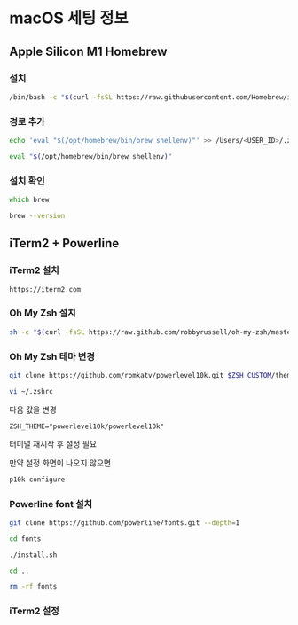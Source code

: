 # macOS 세팅 정보

## Apple Silicon M1 Homebrew

### 설치

```bash
/bin/bash -c "$(curl -fsSL https://raw.githubusercontent.com/Homebrew/install/HEAD/install.sh)"
```

### 경로 추가

```zsh
echo 'eval "$(/opt/homebrew/bin/brew shellenv)"' >> /Users/<USER_ID>/.zprofile
```
```zsh
eval "$(/opt/homebrew/bin/brew shellenv)"
```

### 설치 확인

```zsh
which brew
```
```zsh
brew --version
```

## iTerm2 + Powerline

### iTerm2 설치

```
https://iterm2.com
```

### Oh My Zsh 설치

```zsh
sh -c "$(curl -fsSL https://raw.github.com/robbyrussell/oh-my-zsh/master/tools/install.sh)"
```

### Oh My Zsh 테마 변경

```zsh
git clone https://github.com/romkatv/powerlevel10k.git $ZSH_CUSTOM/themes/powerlevel10k
````

```zsh
vi ~/.zshrc
```

다음 값을 변경

```
ZSH_THEME="powerlevel10k/powerlevel10k"
```

터미널 재시작 후 설정 필요

만약 설정 화면이 나오지 않으면

```zsh
p10k configure
```

### Powerline font 설치

```zsh
git clone https://github.com/powerline/fonts.git --depth=1
```

```zsh
cd fonts
```

```zsh
./install.sh
```

```zsh
cd ..
```

```zsh
rm -rf fonts
```

### iTerm2 설정

